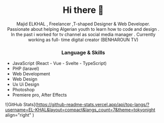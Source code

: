 <h1 align="center"> Hi there 👋 </h1>
<p align="center"> Majid ELKHAL , Freelancer ,T-shaped Designer & Web Developer. Passionate about helping Algerian youth to learn how to code and design .
In the past i worked for tv channel as social media manager .
Currently working as full- time digital creator (BENHAROUN TV) 
 </p>

<h3 align="center"> Language & Skills </h3>

- JavaScript (React - Vue - Svelte - TypeScript)
- PHP (laravel)
- Web Development
- Web Design
- Ux Ui Design
- Photoshop
- Premiere pro, After Effects 

![GitHub Stats](https://github-readme-stats.vercel.app/api/top-langs/?username=EL-KHAL&layout=compact&langs_count=7&theme=tokyonight align="right" )


